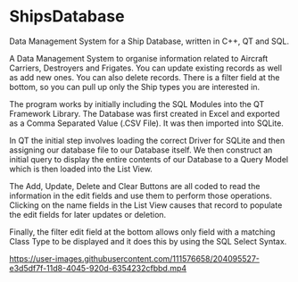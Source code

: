 # ShipsDatabase
Data Management System for a Ship Database, written in C++, QT and SQL.

A Data Management System to organise information related to Aircraft Carriers, Destroyers and Frigates.
You can update existing records as well as add new ones. You can also delete records.
There is a filter field at the bottom, so you can pull up only the Ship types you are interested in.

The program works by initially including the SQL Modules into the QT Framework Library.
The Database was first created in Excel and exported as a Comma Separated Value (.CSV File).
It was then imported into SQLite.

In QT the initial step involves loading the correct Driver for SQLite and then assigning our database file
to our Database itself. We then construct an initial query to display the entire contents of our Database to a Query Model which is then
loaded into the List View.

The Add, Update, Delete and Clear Buttons are all coded to read the information in the edit fields and use them to
perform those operations. Clicking on the name fields in the List View causes that record to populate the edit fields for later updates or deletion.

Finally, the filter edit field at the bottom allows only field with a matching Class Type to be displayed and it does this
by using the SQL Select Syntax.

https://user-images.githubusercontent.com/111576658/204095527-e3d5df7f-11d8-4045-920d-6354232cfbbd.mp4

